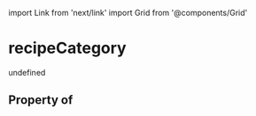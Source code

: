 import Link from 'next/link'
import Grid from '@components/Grid'

# recipeCategory

undefined

## Property of



